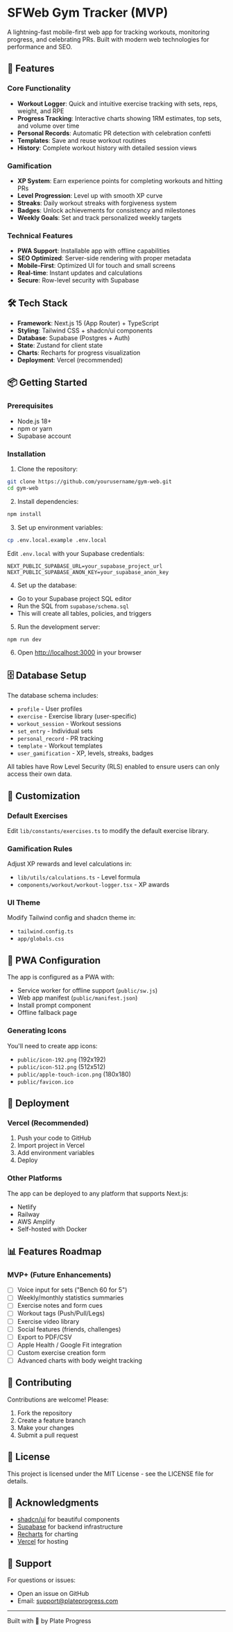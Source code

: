 # SFWeb Gym Tracker (MVP)

A lightning-fast mobile-first web app for tracking workouts, monitoring progress, and celebrating PRs. Built with modern web technologies for performance and SEO.

## 🚀 Features

### Core Functionality
- **Workout Logger**: Quick and intuitive exercise tracking with sets, reps, weight, and RPE
- **Progress Tracking**: Interactive charts showing 1RM estimates, top sets, and volume over time
- **Personal Records**: Automatic PR detection with celebration confetti
- **Templates**: Save and reuse workout routines
- **History**: Complete workout history with detailed session views

### Gamification
- **XP System**: Earn experience points for completing workouts and hitting PRs
- **Level Progression**: Level up with smooth XP curve
- **Streaks**: Daily workout streaks with forgiveness system
- **Badges**: Unlock achievements for consistency and milestones
- **Weekly Goals**: Set and track personalized weekly targets

### Technical Features
- **PWA Support**: Installable app with offline capabilities
- **SEO Optimized**: Server-side rendering with proper metadata
- **Mobile-First**: Optimized UI for touch and small screens
- **Real-time**: Instant updates and calculations
- **Secure**: Row-level security with Supabase

## 🛠️ Tech Stack

- **Framework**: Next.js 15 (App Router) + TypeScript
- **Styling**: Tailwind CSS + shadcn/ui components
- **Database**: Supabase (Postgres + Auth)
- **State**: Zustand for client state
- **Charts**: Recharts for progress visualization
- **Deployment**: Vercel (recommended)

## 📦 Getting Started

### Prerequisites
- Node.js 18+ 
- npm or yarn
- Supabase account

### Installation

1. Clone the repository:
```bash
git clone https://github.com/yourusername/gym-web.git
cd gym-web
```

2. Install dependencies:
```bash
npm install
```

3. Set up environment variables:
```bash
cp .env.local.example .env.local
```

Edit `.env.local` with your Supabase credentials:
```env
NEXT_PUBLIC_SUPABASE_URL=your_supabase_project_url
NEXT_PUBLIC_SUPABASE_ANON_KEY=your_supabase_anon_key
```

4. Set up the database:
- Go to your Supabase project SQL editor
- Run the SQL from `supabase/schema.sql`
- This will create all tables, policies, and triggers

5. Run the development server:
```bash
npm run dev
```

6. Open [http://localhost:3000](http://localhost:3000) in your browser

## 🗄️ Database Setup

The database schema includes:
- `profile` - User profiles
- `exercise` - Exercise library (user-specific)
- `workout_session` - Workout sessions
- `set_entry` - Individual sets
- `personal_record` - PR tracking
- `template` - Workout templates
- `user_gamification` - XP, levels, streaks, badges

All tables have Row Level Security (RLS) enabled to ensure users can only access their own data.

## 🎨 Customization

### Default Exercises
Edit `lib/constants/exercises.ts` to modify the default exercise library.

### Gamification Rules
Adjust XP rewards and level calculations in:
- `lib/utils/calculations.ts` - Level formula
- `components/workout/workout-logger.tsx` - XP awards

### UI Theme
Modify Tailwind config and shadcn theme in:
- `tailwind.config.ts`
- `app/globals.css`

## 📱 PWA Configuration

The app is configured as a PWA with:
- Service worker for offline support (`public/sw.js`)
- Web app manifest (`public/manifest.json`)
- Install prompt component
- Offline fallback page

### Generating Icons
You'll need to create app icons:
- `public/icon-192.png` (192x192)
- `public/icon-512.png` (512x512)
- `public/apple-touch-icon.png` (180x180)
- `public/favicon.ico`

## 🚢 Deployment

### Vercel (Recommended)

1. Push your code to GitHub
2. Import project in Vercel
3. Add environment variables
4. Deploy

### Other Platforms

The app can be deployed to any platform that supports Next.js:
- Netlify
- Railway
- AWS Amplify
- Self-hosted with Docker

## 📊 Features Roadmap

### MVP+ (Future Enhancements)
- [ ] Voice input for sets ("Bench 60 for 5")
- [ ] Weekly/monthly statistics summaries
- [ ] Exercise notes and form cues
- [ ] Workout tags (Push/Pull/Legs)
- [ ] Exercise video library
- [ ] Social features (friends, challenges)
- [ ] Export to PDF/CSV
- [ ] Apple Health / Google Fit integration
- [ ] Custom exercise creation form
- [ ] Advanced charts with body weight tracking

## 🤝 Contributing

Contributions are welcome! Please:
1. Fork the repository
2. Create a feature branch
3. Make your changes
4. Submit a pull request

## 📄 License

This project is licensed under the MIT License - see the LICENSE file for details.

## 🙏 Acknowledgments

- [shadcn/ui](https://ui.shadcn.com/) for beautiful components
- [Supabase](https://supabase.com/) for backend infrastructure
- [Recharts](https://recharts.org/) for charting
- [Vercel](https://vercel.com/) for hosting

## 📧 Support

For questions or issues:
- Open an issue on GitHub
- Email: support@plateprogress.com

---

Built with 💪 by Plate Progress
